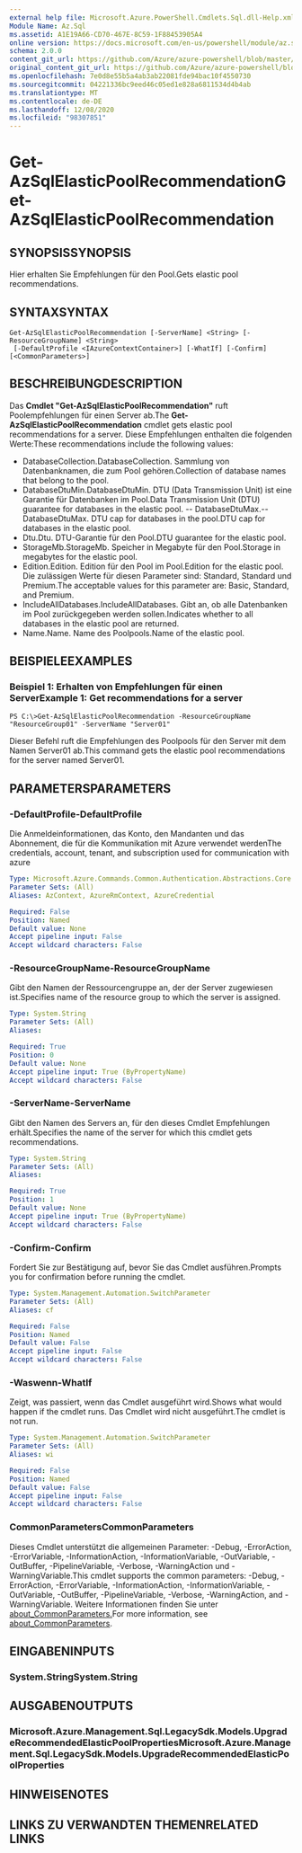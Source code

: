 ```yaml
---
external help file: Microsoft.Azure.PowerShell.Cmdlets.Sql.dll-Help.xml
Module Name: Az.Sql
ms.assetid: A1E19A66-CD70-467E-8C59-1F88453905A4
online version: https://docs.microsoft.com/en-us/powershell/module/az.sql/get-azsqlelasticpoolrecommendation
schema: 2.0.0
content_git_url: https://github.com/Azure/azure-powershell/blob/master/src/Sql/Sql/help/Get-AzSqlElasticPoolRecommendation.md
original_content_git_url: https://github.com/Azure/azure-powershell/blob/master/src/Sql/Sql/help/Get-AzSqlElasticPoolRecommendation.md
ms.openlocfilehash: 7e0d8e55b5a4ab3ab22081fde94bac10f4550730
ms.sourcegitcommit: 04221336bc9eed46c05ed1e828a6811534d4b4ab
ms.translationtype: MT
ms.contentlocale: de-DE
ms.lasthandoff: 12/08/2020
ms.locfileid: "98307851"
---
```

# <span data-ttu-id="35fca-101">Get-AzSqlElasticPoolRecommendation</span><span class="sxs-lookup"><span data-stu-id="35fca-101">Get-AzSqlElasticPoolRecommendation</span></span>

## <span data-ttu-id="35fca-102">SYNOPSIS</span><span class="sxs-lookup"><span data-stu-id="35fca-102">SYNOPSIS</span></span>
<span data-ttu-id="35fca-103">Hier erhalten Sie Empfehlungen für den Pool.</span><span class="sxs-lookup"><span data-stu-id="35fca-103">Gets elastic pool recommendations.</span></span>

## <span data-ttu-id="35fca-104">SYNTAX</span><span class="sxs-lookup"><span data-stu-id="35fca-104">SYNTAX</span></span>

```
Get-AzSqlElasticPoolRecommendation [-ServerName] <String> [-ResourceGroupName] <String>
 [-DefaultProfile <IAzureContextContainer>] [-WhatIf] [-Confirm] [<CommonParameters>]
```

## <span data-ttu-id="35fca-105">BESCHREIBUNG</span><span class="sxs-lookup"><span data-stu-id="35fca-105">DESCRIPTION</span></span>
<span data-ttu-id="35fca-106">Das **Cmdlet "Get-AzSqlElasticPoolRecommendation"** ruft Poolempfehlungen für einen Server ab.</span><span class="sxs-lookup"><span data-stu-id="35fca-106">The **Get-AzSqlElasticPoolRecommendation** cmdlet gets elastic pool recommendations for a server.</span></span>
<span data-ttu-id="35fca-107">Diese Empfehlungen enthalten die folgenden Werte:</span><span class="sxs-lookup"><span data-stu-id="35fca-107">These recommendations include the following values:</span></span>
- <span data-ttu-id="35fca-108">DatabaseCollection.</span><span class="sxs-lookup"><span data-stu-id="35fca-108">DatabaseCollection.</span></span> <span data-ttu-id="35fca-109">Sammlung von Datenbanknamen, die zum Pool gehören.</span><span class="sxs-lookup"><span data-stu-id="35fca-109">Collection of database names that belong to the pool.</span></span> 
- <span data-ttu-id="35fca-110">DatabaseDtuMin.</span><span class="sxs-lookup"><span data-stu-id="35fca-110">DatabaseDtuMin.</span></span> <span data-ttu-id="35fca-111">DTU (Data Transmission Unit) ist eine Garantie für Datenbanken im Pool.</span><span class="sxs-lookup"><span data-stu-id="35fca-111">Data Transmission Unit (DTU) guarantee for databases in the elastic pool.</span></span> 
 <span data-ttu-id="35fca-112">-- DatabaseDtuMax.</span><span class="sxs-lookup"><span data-stu-id="35fca-112">-- DatabaseDtuMax.</span></span> <span data-ttu-id="35fca-113">DTU cap for databases in the pool.</span><span class="sxs-lookup"><span data-stu-id="35fca-113">DTU cap for databases in the elastic pool.</span></span> 
- <span data-ttu-id="35fca-114">Dtu.</span><span class="sxs-lookup"><span data-stu-id="35fca-114">Dtu.</span></span> <span data-ttu-id="35fca-115">DTU-Garantie für den Pool.</span><span class="sxs-lookup"><span data-stu-id="35fca-115">DTU guarantee for the elastic pool.</span></span> 
- <span data-ttu-id="35fca-116">StorageMb.</span><span class="sxs-lookup"><span data-stu-id="35fca-116">StorageMb.</span></span> <span data-ttu-id="35fca-117">Speicher in Megabyte für den Pool.</span><span class="sxs-lookup"><span data-stu-id="35fca-117">Storage in megabytes for the elastic pool.</span></span> 
- <span data-ttu-id="35fca-118">Edition.</span><span class="sxs-lookup"><span data-stu-id="35fca-118">Edition.</span></span> <span data-ttu-id="35fca-119">Edition für den Pool im Pool.</span><span class="sxs-lookup"><span data-stu-id="35fca-119">Edition for the elastic pool.</span></span> <span data-ttu-id="35fca-120">Die zulässigen Werte für diesen Parameter sind: Standard, Standard und Premium.</span><span class="sxs-lookup"><span data-stu-id="35fca-120">The acceptable values for this parameter are: Basic, Standard, and Premium.</span></span> 
- <span data-ttu-id="35fca-121">IncludeAllDatabases.</span><span class="sxs-lookup"><span data-stu-id="35fca-121">IncludeAllDatabases.</span></span> <span data-ttu-id="35fca-122">Gibt an, ob alle Datenbanken im Pool zurückgegeben werden sollen.</span><span class="sxs-lookup"><span data-stu-id="35fca-122">Indicates whether to all databases in the elastic pool are returned.</span></span> 
- <span data-ttu-id="35fca-123">Name.</span><span class="sxs-lookup"><span data-stu-id="35fca-123">Name.</span></span> <span data-ttu-id="35fca-124">Name des Poolpools.</span><span class="sxs-lookup"><span data-stu-id="35fca-124">Name of the elastic pool.</span></span>

## <span data-ttu-id="35fca-125">BEISPIELE</span><span class="sxs-lookup"><span data-stu-id="35fca-125">EXAMPLES</span></span>

### <span data-ttu-id="35fca-126">Beispiel 1: Erhalten von Empfehlungen für einen Server</span><span class="sxs-lookup"><span data-stu-id="35fca-126">Example 1: Get recommendations for a server</span></span>
```
PS C:\>Get-AzSqlElasticPoolRecommendation -ResourceGroupName "ResourceGroup01" -ServerName "Server01"
```

<span data-ttu-id="35fca-127">Dieser Befehl ruft die Empfehlungen des Poolpools für den Server mit dem Namen Server01 ab.</span><span class="sxs-lookup"><span data-stu-id="35fca-127">This command gets the elastic pool recommendations for the server named Server01.</span></span>

## <span data-ttu-id="35fca-128">PARAMETERS</span><span class="sxs-lookup"><span data-stu-id="35fca-128">PARAMETERS</span></span>

### <span data-ttu-id="35fca-129">-DefaultProfile</span><span class="sxs-lookup"><span data-stu-id="35fca-129">-DefaultProfile</span></span>
<span data-ttu-id="35fca-130">Die Anmeldeinformationen, das Konto, den Mandanten und das Abonnement, die für die Kommunikation mit Azure verwendet werden</span><span class="sxs-lookup"><span data-stu-id="35fca-130">The credentials, account, tenant, and subscription used for communication with azure</span></span>

```yaml
Type: Microsoft.Azure.Commands.Common.Authentication.Abstractions.Core.IAzureContextContainer
Parameter Sets: (All)
Aliases: AzContext, AzureRmContext, AzureCredential

Required: False
Position: Named
Default value: None
Accept pipeline input: False
Accept wildcard characters: False
```

### <span data-ttu-id="35fca-131">-ResourceGroupName</span><span class="sxs-lookup"><span data-stu-id="35fca-131">-ResourceGroupName</span></span>
<span data-ttu-id="35fca-132">Gibt den Namen der Ressourcengruppe an, der der Server zugewiesen ist.</span><span class="sxs-lookup"><span data-stu-id="35fca-132">Specifies name of the resource group to which the server is assigned.</span></span>

```yaml
Type: System.String
Parameter Sets: (All)
Aliases:

Required: True
Position: 0
Default value: None
Accept pipeline input: True (ByPropertyName)
Accept wildcard characters: False
```

### <span data-ttu-id="35fca-133">-ServerName</span><span class="sxs-lookup"><span data-stu-id="35fca-133">-ServerName</span></span>
<span data-ttu-id="35fca-134">Gibt den Namen des Servers an, für den dieses Cmdlet Empfehlungen erhält.</span><span class="sxs-lookup"><span data-stu-id="35fca-134">Specifies the name of the server for which this cmdlet gets recommendations.</span></span>

```yaml
Type: System.String
Parameter Sets: (All)
Aliases:

Required: True
Position: 1
Default value: None
Accept pipeline input: True (ByPropertyName)
Accept wildcard characters: False
```

### <span data-ttu-id="35fca-135">-Confirm</span><span class="sxs-lookup"><span data-stu-id="35fca-135">-Confirm</span></span>
<span data-ttu-id="35fca-136">Fordert Sie zur Bestätigung auf, bevor Sie das Cmdlet ausführen.</span><span class="sxs-lookup"><span data-stu-id="35fca-136">Prompts you for confirmation before running the cmdlet.</span></span>

```yaml
Type: System.Management.Automation.SwitchParameter
Parameter Sets: (All)
Aliases: cf

Required: False
Position: Named
Default value: False
Accept pipeline input: False
Accept wildcard characters: False
```

### <span data-ttu-id="35fca-137">-Waswenn</span><span class="sxs-lookup"><span data-stu-id="35fca-137">-WhatIf</span></span>
<span data-ttu-id="35fca-138">Zeigt, was passiert, wenn das Cmdlet ausgeführt wird.</span><span class="sxs-lookup"><span data-stu-id="35fca-138">Shows what would happen if the cmdlet runs.</span></span>
<span data-ttu-id="35fca-139">Das Cmdlet wird nicht ausgeführt.</span><span class="sxs-lookup"><span data-stu-id="35fca-139">The cmdlet is not run.</span></span>

```yaml
Type: System.Management.Automation.SwitchParameter
Parameter Sets: (All)
Aliases: wi

Required: False
Position: Named
Default value: False
Accept pipeline input: False
Accept wildcard characters: False
```

### <span data-ttu-id="35fca-140">CommonParameters</span><span class="sxs-lookup"><span data-stu-id="35fca-140">CommonParameters</span></span>
<span data-ttu-id="35fca-141">Dieses Cmdlet unterstützt die allgemeinen Parameter: -Debug, -ErrorAction, -ErrorVariable, -InformationAction, -InformationVariable, -OutVariable, -OutBuffer, -PipelineVariable, -Verbose, -WarningAction und -WarningVariable.</span><span class="sxs-lookup"><span data-stu-id="35fca-141">This cmdlet supports the common parameters: -Debug, -ErrorAction, -ErrorVariable, -InformationAction, -InformationVariable, -OutVariable, -OutBuffer, -PipelineVariable, -Verbose, -WarningAction, and -WarningVariable.</span></span> <span data-ttu-id="35fca-142">Weitere Informationen finden Sie unter [about_CommonParameters.](http://go.microsoft.com/fwlink/?LinkID=113216)</span><span class="sxs-lookup"><span data-stu-id="35fca-142">For more information, see [about_CommonParameters](http://go.microsoft.com/fwlink/?LinkID=113216).</span></span>

## <span data-ttu-id="35fca-143">EINGABEN</span><span class="sxs-lookup"><span data-stu-id="35fca-143">INPUTS</span></span>

### <span data-ttu-id="35fca-144">System.String</span><span class="sxs-lookup"><span data-stu-id="35fca-144">System.String</span></span>

## <span data-ttu-id="35fca-145">AUSGABEN</span><span class="sxs-lookup"><span data-stu-id="35fca-145">OUTPUTS</span></span>

### <span data-ttu-id="35fca-146">Microsoft.Azure.Management.Sql.LegacySdk.Models.UpgradeRecommendedElasticPoolProperties</span><span class="sxs-lookup"><span data-stu-id="35fca-146">Microsoft.Azure.Management.Sql.LegacySdk.Models.UpgradeRecommendedElasticPoolProperties</span></span>

## <span data-ttu-id="35fca-147">HINWEISE</span><span class="sxs-lookup"><span data-stu-id="35fca-147">NOTES</span></span>

## <span data-ttu-id="35fca-148">LINKS ZU VERWANDTEN THEMEN</span><span class="sxs-lookup"><span data-stu-id="35fca-148">RELATED LINKS</span></span>
